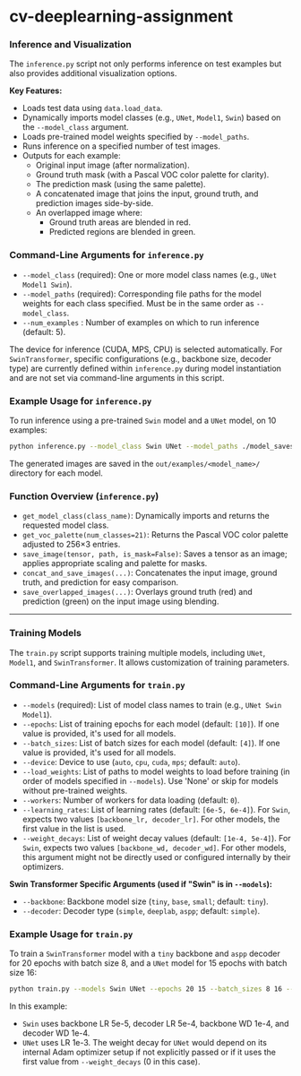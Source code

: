# cv-deeplearning-assignment

### Inference and Visualization

The `inference.py` script not only performs inference on test examples but also provides additional visualization options.

**Key Features:**

- Loads test data using `data.load_data`.
- Dynamically imports model classes (e.g., `UNet`, `Model1`, `Swin`) based on the `--model_class` argument.
- Loads pre-trained model weights specified by `--model_paths`.
- Runs inference on a specified number of test images.
- Outputs for each example:
  - Original input image (after normalization).
  - Ground truth mask (with a Pascal VOC color palette for clarity).
  - The prediction mask (using the same palette).
  - A concatenated image that joins the input, ground truth, and prediction images side-by-side.
  - An overlapped image where:
    - Ground truth areas are blended in red.
    - Predicted regions are blended in green.

### Command-Line Arguments for `inference.py`

- `--model_class` (required): One or more model class names (e.g., `UNet Model1 Swin`).
- `--model_paths` (required): Corresponding file paths for the model weights for each class specified. Must be in the same order as `--model_class`.
- `--num_examples` : Number of examples on which to run inference (default: 5).

The device for inference (CUDA, MPS, CPU) is selected automatically. For `SwinTransformer`, specific configurations (e.g., backbone size, decoder type) are currently defined within `inference.py` during model instantiation and are not set via command-line arguments in this script.

### Example Usage for `inference.py`

To run inference using a pre-trained `Swin` model and a `UNet` model, on 10 examples:

```bash
python inference.py --model_class Swin UNet --model_paths ./model_saves/swin_model.pth ./model_saves/unet_model.pth --num_examples 10
```

The generated images are saved in the `out/examples/<model_name>/` directory for each model.

### Function Overview (`inference.py`)

- `get_model_class(class_name)`: Dynamically imports and returns the requested model class.
- `get_voc_palette(num_classes=21)`: Returns the Pascal VOC color palette adjusted to 256×3 entries.
- `save_image(tensor, path, is_mask=False)`: Saves a tensor as an image; applies appropriate scaling and palette for masks.
- `concat_and_save_images(...)`: Concatenates the input image, ground truth, and prediction for easy comparison.
- `save_overlapped_images(...)`: Overlays ground truth (red) and prediction (green) on the input image using blending.

---

### Training Models

The `train.py` script supports training multiple models, including `UNet`, `Model1`, and `SwinTransformer`. It allows customization of training parameters.

### Command-Line Arguments for `train.py`

- `--models` (required): List of model class names to train (e.g., `UNet Swin Model1`).
- `--epochs`: List of training epochs for each model (default: `[10]`). If one value is provided, it's used for all models.
- `--batch_sizes`: List of batch sizes for each model (default: `[4]`). If one value is provided, it's used for all models.
- `--device`: Device to use (`auto`, `cpu`, `cuda`, `mps`; default: `auto`).
- `--load_weights`: List of paths to model weights to load before training (in order of models specified in `--models`). Use 'None' or skip for models without pre-trained weights.
- `--workers`: Number of workers for data loading (default: `0`).
- `--learning_rates`: List of learning rates (default: `[6e-5, 6e-4]`). For `Swin`, expects two values `[backbone_lr, decoder_lr]`. For other models, the first value in the list is used.
- `--weight_decays`: List of weight decay values (default: `[1e-4, 5e-4]`). For `Swin`, expects two values `[backbone_wd, decoder_wd]`. For other models, this argument might not be directly used or configured internally by their optimizers.

**Swin Transformer Specific Arguments (used if "Swin" is in `--models`):**

- `--backbone`: Backbone model size (`tiny`, `base`, `small`; default: `tiny`).
- `--decoder`: Decoder type (`simple`, `deeplab`, `aspp`; default: `simple`).

### Example Usage for `train.py`

To train a `SwinTransformer` model with a `tiny` backbone and `aspp` decoder for 20 epochs with batch size 8, and a `UNet` model for 15 epochs with batch size 16:

```bash
python train.py --models Swin UNet --epochs 20 15 --batch_sizes 8 16 --backbone tiny --decoder aspp --learning_rates 5e-5 5e-4 1e-3 --weight_decays 1e-4 1e-4 0
```

In this example:

- `Swin` uses backbone LR 5e-5, decoder LR 5e-4, backbone WD 1e-4, and decoder WD 1e-4.
- `UNet` uses LR 1e-3. The weight decay for `UNet` would depend on its internal Adam optimizer setup if not explicitly passed or if it uses the first value from `--weight_decays` (0 in this case).
